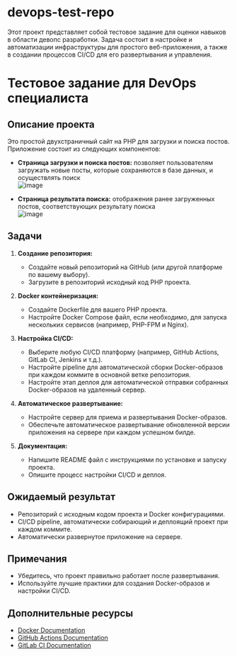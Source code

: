 # devops-test-repo
Этот проект представляет собой тестовое задание для оценки навыков в области девопс разработки. Задача состоит в настройке и автоматизации инфраструктуры для простого веб-приложения, а также в создании процессов CI/CD для его развертывания и управления.

# Тестовое задание для DevOps специалиста

## Описание проекта

Это простой двухстраничный сайт на PHP для загрузки и поиска постов. Приложение состоит из следующих компонентов:
- **Страница загрузки и поиска постов:** позволяет пользователям загружать новые посты, которые сохраняются в базе данных, и осуществлять поиск   
  ![image](https://github.com/GuloGit/devops-test-repo/assets/43271316/bf8d81ba-77ef-49e4-ba38-467c8402ad4a)   

- **Страница результата поиска:** отображения ранее загруженных постов, соответствующих результату поиска   
  ![image](https://github.com/GuloGit/devops-test-repo/assets/43271316/de970f69-56b3-4856-8d89-169ccec67a29)

## Задачи

1. **Создание репозитория:**
    - Создайте новый репозиторий на GitHub (или другой платформе по вашему выбору).
    - Загрузите в репозиторий исходный код PHP проекта.

2. **Docker контейнеризация:**
    - Создайте Dockerfile для вашего PHP проекта.
    - Настройте Docker Compose файл, если необходимо, для запуска нескольких сервисов (например, PHP-FPM и Nginx).

3. **Настройка CI/CD:**
    - Выберите любую CI/CD платформу (например, GitHub Actions, GitLab CI, Jenkins и т.д.).
    - Настройте pipeline для автоматической сборки Docker-образов при каждом коммите в основной ветке репозитория.
    - Настройте этап деплоя для автоматической отправки собранных Docker-образов на удаленный сервер.

4. **Автоматическое развертывание:**
    - Настройте сервер для приема и развертывания Docker-образов.
    - Обеспечьте автоматическое развертывание обновленной версии приложения на сервере при каждом успешном билде.

5. **Документация:**
    - Напишите README файл с инструкциями по установке и запуску проекта.
    - Опишите процесс настройки CI/CD и деплоя.

## Ожидаемый результат

- Репозиторий с исходным кодом проекта и Docker конфигурациями.
- CI/CD pipeline, автоматически собирающий и деплоящий проект при каждом коммите.
- Автоматически развернутое приложение на сервере.

## Примечания

- Убедитесь, что проект правильно работает после развертывания.
- Используйте лучшие практики для создания Docker-образов и настройки CI/CD.

## Дополнительные ресурсы

- [Docker Documentation](https://docs.docker.com/)
- [GitHub Actions Documentation](https://docs.github.com/en/actions)
- [GitLab CI Documentation](https://docs.gitlab.com/ee/ci/)

